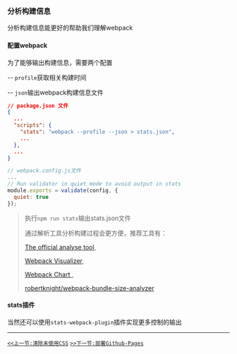 ### 分析构建信息

分析构建信息能更好的帮助我们理解webpack

#### 配置webpack

为了能够输出构建信息，需要两个配置

-- `profile`获取相关构建时间

-- `json`输出webpack构建信息文件

```json
// package.json 文件
{
  ...
  "scripts": {
    "stats": "webpack --profile --json > stats.json",
    ...
  },
  ...
}
```
```js
// webpack.config.js文件
...
// Run validator in quiet mode to avoid output in stats
module.exports = validate(config, {
  quiet: true
});
```
>执行`npm run stats`输出stats.json文件
>
>通过解析工具分析构建过程会更方便，推荐工具有：
>
>[The official analyse tool](http://webpack.github.io/analyse/),
>
>[Webpack Visualizer](https://chrisbateman.github.io/webpack-visualizer/),
>
>[Webpack Chart ](https://alexkuz.github.io/webpack-chart/),
>
>[robertknight/webpack-bundle-size-analyzer](https://github.com/robertknight/webpack-bundle-size-analyzer)

#### stats插件

当然还可以使用`stats-webpack-plugin`插件实现更多控制的输出

-----

[`<<上一节:清除未使用CSS`](./Eliminating-Unused-CSS.md)
[`>>下一节:部署Github-Pages`](./Hosting-on-GitHub-Pages.md)